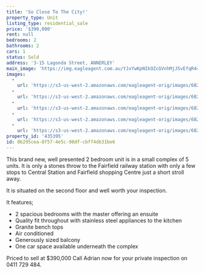 ```yaml
---
title: 'So Close To The City!'
property_type: Unit
listing_type: residential_sale
price: '$390,000'
rent: null
bedrooms: 2
bathrooms: 2
cars: 1
status: Sold
address: '3-15 Lagonda Street, ANNERLEY'
main_image: 'https://img.eagleagent.com.au/YJxYwKpNIkOZcGVnhMjJSvEfqR4=/1280x854/smart/https://s3-us-west-2.amazonaws.com/eagleagent-orig/images/6824104/115532775-image-M.jpg'
images:
  -
    url: 'https://s3-us-west-2.amazonaws.com/eagleagent-orig/images/6824108/115532775-image-D.jpg'
  -
    url: 'https://s3-us-west-2.amazonaws.com/eagleagent-orig/images/6824107/115532775-image-C.jpg'
  -
    url: 'https://s3-us-west-2.amazonaws.com/eagleagent-orig/images/6824106/115532775-image-B.jpg'
  -
    url: 'https://s3-us-west-2.amazonaws.com/eagleagent-orig/images/6824105/115532775-image-A.jpg'
  -
    url: 'https://s3-us-west-2.amazonaws.com/eagleagent-orig/images/6824104/115532775-image-M.jpg'
property_id: '435395'
id: 0b295cea-8f57-4e5c-98df-cbff4db31be6
---
```

This brand new, well presented 2 bedroom unit is in a small complex of 5 units. It is only a stones throw to the Fairfield railway station with only a few stops to Central Station and Fairfield shopping Centre just a short stroll away.

It is situated on the second floor and well worth your inspection.

It features;
*  2 spacious bedrooms with the master offering an ensuite
*  Quality fit throughout with stainless steel appliances to the kitchen
*  Granite bench tops
*  Air conditioned
*  Generously sized balcony
*  One car space available underneath the complex

Priced to sell at $390,000
Call Adrian now for your private inspection on 0411 729 484.